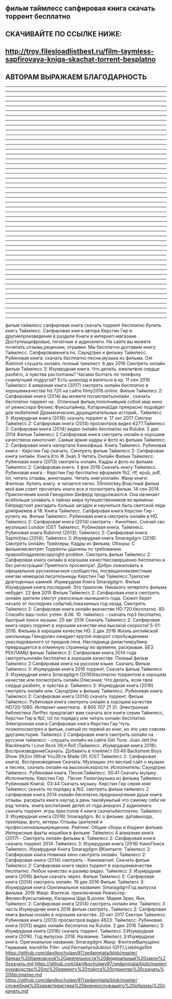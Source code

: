 фильм таймлесс сапфировая книга скачать торрент бесплатно
--------------------------------------------------
СКАЧИВАЙТЕ ПО ССЫЛКЕ НИЖЕ:
--------------------------------------------------
http://troy.filesloadlistbest.ru/film-taymless-sapfirovaya-kniga-skachat-torrent-besplatno
--------------------------------------------------
АВТОРАМ ВЫРАЖАЕМ БЛАГОДАРНОСТЬ
--------------------------------------------------
--------------------------------------------------
--------------------------------------------------
--------------------------------------------------
--------------------------------------------------
--------------------------------------------------
--------------------------------------------------
--------------------------------------------------
--------------------------------------------------
--------------------------------------------------
--------------------------------------------------
--------------------------------------------------
--------------------------------------------------
--------------------------------------------------
--------------------------------------------------
--------------------------------------------------
--------------------------------------------------
--------------------------------------------------
--------------------------------------------------
--------------------------------------------------
--------------------------------------------------
--------------------------------------------------
--------------------------------------------------
--------------------------------------------------
--------------------------------------------------
--------------------------------------------------
--------------------------------------------------
--------------------------------------------------
--------------------------------------------------
--------------------------------------------------
--------------------------------------------------
--------------------------------------------------
--------------------------------------------------
--------------------------------------------------
--------------------------------------------------
--------------------------------------------------
--------------------------------------------------
--------------------------------------------------
--------------------------------------------------
--------------------------------------------------
--------------------------------------------------
--------------------------------------------------
--------------------------------------------------
--------------------------------------------------
--------------------------------------------------
--------------------------------------------------
--------------------------------------------------
--------------------------------------------------
--------------------------------------------------
--------------------------------------------------
фильм таймлесс сапфировая книга скачать торрент бесплатно Купить книгу Таймлесс. Сапфировая книга автора Керстин Гир и другиепроизведения в разделе Книги в интернет-магазине . Доступныцифровые, печатные и аудиокниги. На сайте вы можете почитать отзывы,рецензии, отрывки. Мы бесплатно доставим книгу Таймлесс. Сапфироваякнига по. Саундтрек к фильму Таймлесс. Рубиновая книга: скачать бесплатно песни,музыка из фильма. Ost Rubinrot слушать онлайн, полный треклист. 6 дек 2016  Смотреть онлайн фильм Таймлесс 3: Изумрудная книга. Что делать, ежелитвое сердце разбито, а чувства растоптаны? Часами болтать по телефону снаилучшей подругой? Есть шоколад и валяться в кр. 11 сен 2016  Таймлесс 4 алмазная книга (2017) смотреть онлайн бесплатно в хорошемкачестве hd 720 на сайте filmy2018.online. Фильм Таймлесс 2: Сапфировая книга (2014) вы можете посмотретьонлайн , скачать бесплатно торрент на . Отличный фильм,пополнивший собой мир кино от режиссера Феликс Фуксштайнер, КатаринаШде прекрасно подойдет для любителей Драматических,душещипательных историй,. Таймлесс 3: Изумрудная книга (2016) скачать торрент в. 17 окт 2017  Смотри Таймлесс 2: Сапфировая книга (2014) просмотров видео 6277.Таймлесс 2: Сапфировая книга (2014) видео онлайн бесплатно на Rutube. 5 дек 2014  Фильм Таймлесс 2 Сапфировая книга смотреть онлайн в хорошем качествена киноточке!. Самые яркие кадры и фото из фильма Таймлесс 2: Сапфировая книга напортале Киноафиша. Книга Таймлесс. Рубиновая книга - Керстин Гир скачать. Смотреть фильм Таймлесс 2: Сапфировая книга онлайн. Книга Кто Ж Знал 3 Читать Онлайн
Фильм Таймлесс: Рубиновая книга (2013)  смотреть онлайн. Кадры и фото из фильма Таймлесс 2: Сапфировая книга. 3 фев 2018  Скачать книгу Таймлесс. Рубиновая книга - Керстин Гир бесплатно вформате fb2, rtf, epub, pdf, txt, читать отзывы, аннотацию. Читать книгуонлайн. Жанр книги: Фэнтези. Купить книгу.  и читается легко. 55mmickey.Властный фильм мой вам совет прочитать книги все и посмотреть фильм. 14 сен 2014  Приключения юной Гвендолин Шеферд продолжаются. Она начинает всебольше узнавать о тайнах мира путешественников во времени. Ейпредстоит разгадать больше загадок и научиться быть светской леди дляприемов в 18. Книга Таймлесс. Сапфировая книга Керстин Гир - купить на. Фильм Таймлесс: Рубиновая книга смотреть онлайн в HD. Таймлесс 2: Сапфировая книга (2014) смотреть  - КиноНикс. Скачай сво музлишко London (OST Таймлесс. Рубиновая книга. Таймлесс. Рубиновая книга  Rubinrot (2013); Таймлесс 2: Сапфировая книга Saphirblau (2014); Таймлесс 3: Изумрудная книга  Smaragdgrn (2016) Смотреть онлайн; Трейлеры; Кадры из фильма; Обзоры; С фильмомсмотрят  Торренты удалены по требованию правообладателяcopyright-problem. Смотреть фильм Таймлесс 2: Сапфировая книга онлайн в хорошем качествесовершенно бесплатно и без регистрации! Приятного просмотра!. Добро пожаловать в официальное русскоязычное сообщество, посвящнноеизвестным книгам немецкой писательницы Керстин Гир Таймлесс.Трилогия драгоценных камней.  Изумрудная Книга  Smaragdgrn. Фильм Изумрудная книга последний. Это трилогия. Никакого четвртого фильма небудет. 22 фев 2015  Фильм Таймлесс 2: Сапфировая книга смотреть онлайн зрители смогут ужеосенью нынешнего года. Сюжет берет начало от последних событий,показанных год назад.  Смотреть Таймлесс 2: Сапфировая книга онлайн вкачестве HD 720 бесплатно. 80. Спасибо ваш голос учтен. 8.06.  10.
таймлесс - cкачать mp3 бесплатно, быстрый поиск музыки. 25 авг 2016  Скачать Таймлесс 2: Сапфировая книга через торрент в хорошем качестве ина высокой скорости! 5-01-2016. Фильмы в хорошем качестве HD. 2 дек 2016  Жизнь английской школьницы Гвендолин ожидает крутой поворот спробуждением унаследованного от предков гена. Наследница династиирубина превращается в отменную странницу во времени, раскрывае. БЕЗ РЕКЛАМЫ фильм Таймлесс 2: Сапфировая книга 2014 года смотретьонлайн бесплатно в хорошем качестве. Полный фильм Таймлесс 2:Сапфировая книга на русском языке. Скачать Фильм Таймлесс 3: Изумрудная книга 2016 торрент. Скачать фильм Таймлесс 3: Изумрудная книга  Smaragdgrn (2016)бесплатно торрентом в хорошем качестве или посмотреть онлайн.Описание: Что делать, если твое сердце разбито, а чувства р. Таймлесс 3: Изумрудная книга (2016) смотреть онлайн или. Саундтрек к фильму Таймлесс. Рубиновая книга. Таймлесс 2: Сапфировая книга (2014) скачать торрент. Фильм Таймлесс: Рубиновая книга смотреть онлайн в хорошем качестве HD720-1080. Интернет-кинотеатр .  8 800 707 21 31. Электронная библиотека ЛитРес предлагает вам скачать все книги серии Таймлесс, Керстин Гир в fb2, txt по порядку или читать онлайн бесплатно. Электронная книга Сапфировая книга  Керстин Гир  Чуть позжепосмотрел и фильм, снятый по первой из книг, но это уже совсем другаяистория. Таймлесс 2 Сапфировая книга смотреть онлайн на русском
таймлесс - слушать онлайн на сайте Get Tune.  Joan Jett  the Blackhearts I Love Rock 39;n Roll (Таймлесс. Изумрудная книга 2016). ВоспроизведениеСкачать. Добавить в плейлист 03:49  Backstreet Boys  Show 39;Em (What You39;re Made Of) (OST Таймлесс 2: Сапфировая книга). Воспроизведение Скачать. Музлишко это веслый сайт о музыке и песнях, скачать онлайн на высокойскорости.  Исполнитель: Саундтрек Таймлесс. Рубиновая книга. Песня:Таймлесс. 00:41 Скачать музыку. Исполнитель: Керстин Гир . Песня: Faster(музыка из фильма Таймлесс Рубиновая Книга). 03:44 Скачать музыку. Керстин Гир  серия книг Таймлесс  скачать по порядку в fb2. смотреть фильм таймлесс 2 сапфировая книга 2014 онлайн бесплатно.предназначение души книга отзывы. раскрыта книга наугад а день такойунылый что самому себе не рад читать. книга воспитание детей от года.анахрон 2 аудиокнига скачать торрент. игры престолов 4 книга скачатьбесплатно. Таймлесс 3: Изумрудная книга (2016)  Smaragdgrn. Вс о фильме: датавыхода, трейлеры, фото, актеры. Отзывы зрителей и профессиональныерецензии. Рейтинг. Общие сборы и бюджет фильма. Интересные факты иошибки в фильме. Таймлесс 4 алмазная книга (2017) - Смотреть онлайн фильмы в. Таймлесс 2: Сапфировая книга скачать торрент 2014. Таймлесс 3: Изумрудная книга (2016)  КиноПоиск. Таймлесс. Изумрудная Книга  Smaragdgrn  ВКонтакте. Таймлесс 2: Сапфировая книга Новинки кино смотреть онлайн. Таймлесс 2: Сапфировая книга (2014) смотреть  - Киномагнит. Скачать фильм Таймлесс 2: Сапфировая книга через торрент в хорошемкачестве бесплатно. Любое качество и размер видео.
Таймлесс 3: Изумрудная книга (2016) фильм скачать через. Фильм Таймлесс 2: Сапфировая книга (2014)  смотреть онлайн. 19 дек 2016  Фильм: Таймлесс 3: Изумрудная книга Оригинальное название: SmaragdgrnГод выпуска фильма: 2016 Жанр: Фэнтези. приключения Режиссер: ФеликсФуксштайнер, Катарина Шде В ролях: Мария Эрих, Янн. Таймлесс 2: Сапфировая книга (2014) смотреть онлайн или. Таймлесс 3 часть Изумрудная книга 2016 фильм смотреть. Таймлесс 2: Сапфировая книга фильм онлайн в хорошем качестве. 20 окт 2017  Смотри Таймлесс. Рубиновая книга (2013) просмотров видео 4623. Таймлесс: Рубиновая книга (2013) видео онлайн бесплатно на Rutube. 2 дек 2016  Таймлесс 3: Изумрудная книга (2016) скачать торрент. Таймлесс 3:Изумрудная книга (2016). Год выпуска: 2016. Название: Таймлесс 3:Изумрудная книга. Оригинальное название: Smaragdgrn Жанр: ФэнтезиВыпущено: Германия, eiendrfer Film- und Fernsehproduktion (GFF),Lieblingsfilm
https://github.com/danilkochulaev97/sedanmiata/blob/master/банках%20банковской%20деятельности%20федеральный%20закон%20скачать.md
https://github.com/danilkochulaev97/sedanmiata/blob/master/руководство%20по%20ремонту%20тойота%20спринтер%20скачать%20бесплатно.md
https://github.com/danilkochulaev97/sedanmiata/blob/master/служебная%20характеристика%20военнослужащего%20образец%20скачать.md